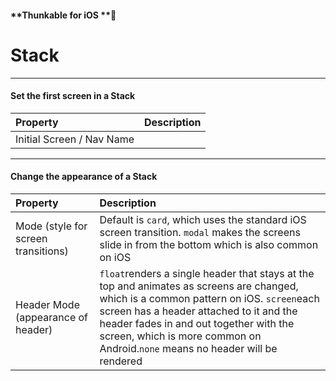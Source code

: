 #### **Thunkable for iOS **

# Stack

---

#### Set the first screen in a Stack

| Property | Description |
| :--- | :--- |
| Initial Screen / Nav Name |  |

---

#### Change the appearance of a Stack

| Property | Description |
| :--- | :--- |
| Mode \(style for screen transitions\) | Default is `card`, which uses the standard iOS screen transition. `modal` makes the screens slide in from the bottom which is also common on iOS |
| Header Mode \(appearance of header\) | `float`renders a single header that stays at the top and animates as screens are changed, which is a common pattern on iOS. `screen`each screen has a header attached to it and the header fades in and out together with the screen, which is more common on Android.`none` means no header will be rendered |





  



